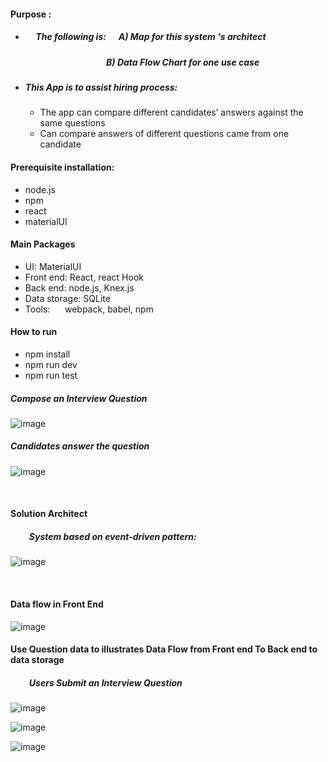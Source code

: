 #### Purpose :     


+ ##### &nbsp;&nbsp;&nbsp;&nbsp;  The following is:  &nbsp;&nbsp;&nbsp;&nbsp;  A) Map for this system 's architect
  ##### &nbsp;&nbsp;&nbsp;&nbsp;&nbsp;&nbsp;&nbsp;&nbsp; &nbsp;&nbsp;&nbsp;&nbsp; &nbsp;&nbsp;&nbsp;&nbsp; &nbsp;&nbsp;&nbsp;&nbsp; &nbsp;&nbsp;&nbsp;&nbsp; &nbsp;&nbsp;&nbsp;&nbsp; &nbsp;&nbsp;&nbsp;&nbsp;  B)  Data Flow Chart for one use case
+ #####  This App is to assist hiring process:
   + The app can compare different candidates’ answers against the same questions
   + Can compare answers of different questions came from one candidate



####  Prerequisite installation:
-  node.js                          
- npm
- react            
-  materialUI

####   Main Packages
- UI:          MaterialUI
- Front end:    React, react Hook
- Back end:      node.js, Knex.js
- Data storage: SQLite &nbsp;&nbsp;&nbsp;&nbsp;   
- Tools: &nbsp;&nbsp;&nbsp;&nbsp; webpack, babel, npm 

####  How to run
- npm install
- npm run dev
-  npm run test


##### Compose an Interview Question

![image](https://github.com/githubmave/103-Interview-Q_N_A/assets/8073738/aeafb081-c994-49a2-bb89-4588b6e15153)


#####  Candidates answer the question

![image](https://github.com/githubmave/103-Interview-Q_N_A/assets/8073738/7555749a-df8d-4f96-af3d-a6818954d6b8)




&nbsp;&nbsp;&nbsp;&nbsp;   &nbsp;&nbsp;&nbsp;&nbsp;   &nbsp;&nbsp;&nbsp;&nbsp;   





#### Solution Architect
##### &nbsp;&nbsp;&nbsp;&nbsp;&nbsp;&nbsp;&nbsp;&nbsp;  System based on event-driven pattern: 

![image](https://github.com/githubmave/103-Interview-Q_N_A/assets/8073738/73b97b1d-abd7-4238-9f49-df2b149a3145)


&nbsp;&nbsp;&nbsp;&nbsp;   &nbsp;&nbsp;&nbsp;&nbsp;   &nbsp;&nbsp;&nbsp;&nbsp;   

####  Data flow in Front End

![image](https://github.com/githubmave/103-Interview-Q_N_A/assets/8073738/50cb0aa1-d008-4490-bef1-c1193e54367b)




####  Use Question data to illustrates Data Flow from Front end To Back end to data storage  

#####  &nbsp;&nbsp;&nbsp;&nbsp;&nbsp;&nbsp;&nbsp;&nbsp; Users Submit an Interview Question

![image](https://github.com/githubmave/103-Interview-Q_N_A/assets/8073738/a3ffbb9c-6053-4515-a0e1-377117d548f8)

![image](https://github.com/githubmave/103-Interview-Q_N_A/assets/8073738/1215ab7c-cffe-4f87-aec6-56c37c7dbfd6)

![image](https://github.com/githubmave/103-Interview-Q_N_A/assets/8073738/50df0a31-9720-4cef-b016-8ee89b5a7203)


   


 































